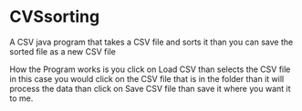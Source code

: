 # CVSsorting
A CSV java program that takes a CSV file and sorts it than you can save the sorted file as a new CSV file

How the Program works is you click on Load CSV than selects the CSV file in this case you would click on the CSV file that is in the folder than it will process the data than click on Save CSV file than save it where you want it to me.
